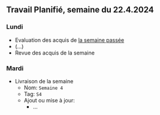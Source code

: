 ## Travail Planifié, semaine du 22.4.2024

### Lundi 

- Evaluation des acquis de [la semaine passée](2024-16.md)
- (...)
- Revue des acquis de la semaine

### Mardi 

- Livraison de la semaine
  - Nom: `Semaine 4` 
  - Tag: `S4` 
  - Ajout ou mise à jour:
    - ...
